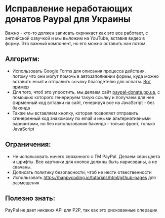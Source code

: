 # Исправление неработающих донатов Paypal для Украины

Важно - кто-то должен записать скринкаст как это все работает, с английской озвучкой и мы выложим на YouTube, вставив видео в форму. Это важный компонент, но его можно оставить нан потом.


## Алгоритм:

- Использовать Google Forms для описания процесса действия, потому что они могут помочь в автозаполнении формы, куда можно вставить email и отправить ссылку благодетелю для оплаты. [Вот пример](https://docs.google.com/forms/d/e/1FAIpQLScPs3GhuqYsix6pGNjf23t_AACFrqjPxn2d3eUqKuJnzLlODg/viewform?usp=pp_url&entry.2141641275=esupport@esupport.org.ua)
- Для того, чтоб это упростить, мы делаем сайт [paypal-donate.pp.ua](https://https://paypal-donate.pp.ua), с помощью которого генерируем такую ссылку и получаем для нее фирменный код вставки на сайт, генерируя все на JavaScript - без бакенда
- Также мы вставляем кнопку, которая позволяет отправить сгенеренный код знакомому по email и иными альтернативными вариантами, но без использования бакенда - только фронт, только JavaScript

## Ограничения:
- Не использовать ничего связанного с TM PayPal. Делаем свои цвета и шрифты. Все картинки для кнопок должны быть нарисованы, а не скачаны.
- Дописать политику безопасности, чтоб не нести отвественности
- Использовать https://happycoding.io/tutorials/html/github-pages для размещения

## Полезно знать:

PayPal не дает никаких API для P2P, так как это рискованные операции



